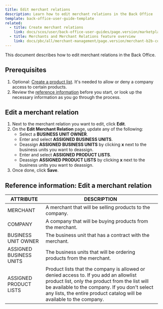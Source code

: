```yaml
---
title: Edit merchant relations
description: Learn how to edit merchant relations in the Back Office
template: back-office-user-guide-template
related:
  - title: Create merchant relations
    link: docs/scos/user/back-office-user-guides/page.version/marketplace/merchant-relations/create-merchant-relations.html
  - title: Merchants and Merchant Relations feature overview
    link: docs/pbc/all/merchant-management/page.version/merchant-b2b-contracts-feature-overview.html
---
```


This document describes how to edit merchant relations in the Back Office.

## Prerequisites


1. Optional: [Create a product list](/docs/pbc/all/product-information-management/{{page.version}}//manage-in-the-back-office/product-lists/create-product-lists.html). It's needed to allow or deny a company access to certain products.
2. Review the [reference information](#reference-information-edit-a-merchant-relation) before you start, or look up the necessary information as you go through the process.

## Edit a merchant relation

1. Next to the merchant relation you want to edit, click **Edit**.
2. On the **Edit Merchant Relation** page, update any of the following:
    * Select a **BUSINESS UNIT OWNER**.
    * Enter and select **ASSIGNED BUSINESS UNITS**.
    * Deassign **ASSIGNED BUSINESS UNITS** by clicking **x** next to the business units you want to deassign.
    * Enter and select **ASSIGNED PRODUCT LISTS**.
    * Deassign **ASSIGNED PRODUCT LISTS** by clicking **x** next to the business units you want to deassign.
3. Once done, click **Save**.


## Reference information: Edit a merchant relation

| ATTRIBUTE |DESCRIPTION  |
| --- | --- |
| MERCHANT | A merchant that will be selling products to the company. |
| COMPANY | A company that will be buying products from the merchant. |
| BUSINESS UNIT OWNER | The business unit that has a contract with the merchant. |
| ASSIGNED BUSINESS UNITS | The business units that will be ordering products from the merchant. |
| ASSIGNED PRODUCT LISTS | Product lists that the company is allowed or denied access to. If you add an allowlist product list, only the product from the list will be available to the company. If you don't select any lists, the entire product catalog will be available to the company.   |
